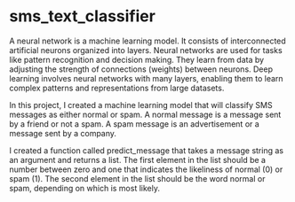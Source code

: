 # sms_text_classifier
A neural network is a machine learning model. It consists of interconnected artificial neurons organized into layers. Neural networks are used for tasks like pattern recognition and decision making. They learn from data by adjusting the strength of connections (weights) between neurons. Deep learning involves neural networks with many layers, enabling them to learn complex patterns and representations from large datasets.

In this project, I created a machine learning model that will classify SMS messages as either normal or spam. A normal message is a message sent by a friend or not a spam. A spam message is an advertisement or a message sent by a company.

I created a function called predict_message that takes a message string as an argument and returns a list. The first element in the list should be a number between zero and one that indicates the likeliness of normal (0) or spam (1). The second element in the list should be the word normal or spam, depending on which is most likely.

